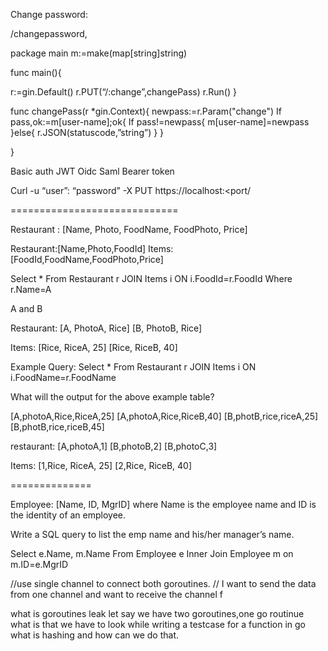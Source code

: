 Change password: 

/changepassword,<handler-name>

package main
m:=make(map[string]string)


func main(){
 
r:=gin.Default()
r.PUT(“/:change”,changePass)
r.Run()
}



func changePass(r *gin.Context){
newpass:=r.Param("change")
If pass,ok:=m[user-name];ok{
If pass!=newpass{
m[user-name]=newpass
}else{
r.JSON(statuscode,”string”)
}
}

}

Basic auth
JWT
Oidc
Saml
Bearer token


 Curl -u “user”: “password” -X PUT https://localhost:<port/<end-point>


=============================

Restaurant : [Name, Photo, FoodName, FoodPhoto, Price]

Restaurant:[Name,Photo,FoodId] 
Items:[FoodId,FoodName,FoodPhoto,Price]


Select * 
From Restaurant r
JOIN Items  i ON i.FoodId=r.FoodId
Where r.Name=A 

A and B



Restaurant:
[A, PhotoA, Rice]
[B, PhotoB, Rice]

Items:
[Rice, RiceA, 25]
[Rice, RiceB, 40]


Example Query:
Select * 
From Restaurant r
JOIN Items  i ON i.FoodName=r.FoodName 

What will the output for the above example table?

[A,photoA,Rice,RiceA,25]
[A,photoA,Rice,RiceB,40]
[B,photB,rice,riceA,25]
[B,photB,rice,riceB,45]

restaurant:
[A,photoA,1]
[B,photoB,2]
[B,photoC,3]

Items:
[1,Rice, RiceA, 25]
[2,Rice, RiceB, 40]


==============


Employee: [Name, ID, MgrID] where Name is the employee name and ID is the identity of an employee.

Write a SQL query to list the emp name and his/her manager’s name.

Select e.Name, m.Name
From Employee e
Inner Join Employee m on m.ID=e.MgrID
         


//use single channel to connect both goroutines.
// I want to send the data from one channel and want to receive the channel f

what is goroutines leak
let say we have two goroutines,one go routinue
what is that we have to look while writing a testcase for a function in go
what is hashing and how can we do that.



